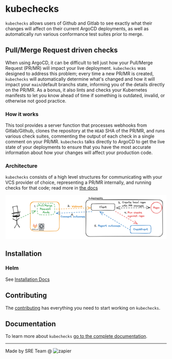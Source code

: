 # kubechecks

`kubechecks` allows users of Github and Gitlab to see exactly what their changes will affect on their current ArgoCD deployments, as well as automatically run various conformance test suites prior to merge.

## Pull/Merge Request driven checks

When using ArgoCD, it can be difficult to tell just how your Pull/Merge Request (PR/MR) will impact your live deployment. `kubechecks` was designed to address this problem; every time a new PR/MR is created, `kubechecks` will automatically determine what's changed and how it will impact your `main`/default branchs state, informing you of the details directly on the PR/MR. As a bonus, it also lints and checks your Kubernetes manifests to let you know ahead of time if something is outdated, invalid, or otherwise not good practice.

### How it works

This tool provides a server function that processes webhooks from Gitlab/Github, clones the repository at the `HEAD` SHA of the PR/MR, and runs various check suites, commenting the output of each check in a single comment on your PR/MR. `kubechecks` talks directly to ArgoCD to get the live state of your deployments to ensure that you have the most accurate information about how your changes will affect your production code.

### Architecture

`kubechecks` consists of a high level structures for communicating with your VCS provider of choice, representing a PR/MR internally, and running checks for that code; read more in [the docs](./docs/architecture.md)

![](./docs/img/flow.png)

## Installation

### Helm

See [Installation Docs](https://kubechecks.readthedocs.io/en/stable/usage/)

## Contributing

The [contributing](https://kubechecks.readthedocs.io/en/stable/contributing/) has everything you need to start working on `kubechecks`.

## Documentation

To learn more about `kubechecks` [go to the complete documentation](https://kubechecks.readthedocs.io/).

---

Made by SRE Team @ ![zapier](https://zapier-media.s3.amazonaws.com/zapier/images/logo60orange.png)

